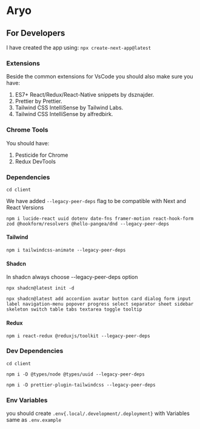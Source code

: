 # Aryo

## For Developers

I have created the app using:
`npx create-next-app@latest`

### Extensions

Beside the common extensions for VsCode you should also make sure you have:

1. ES7+ React/Redux/React-Native snippets by dsznajder.
2. Prettier by Prettier.
3. Tailwind CSS IntelliSense by Tailwind Labs.
4. Tailwind CSS IntelliSense by alfredbirk.

### Chrome Tools

You should have:

1. Pesticide for Chrome
2. Redux DevTools

### Dependencies

`cd client`

We have added `--legacy-peer-deps` flag to be compatible with Next and React Versions

`npm i lucide-react uuid dotenv date-fns framer-motion react-hook-form zod @hookform/resolvers @hello-pangea/dnd --legacy-peer-deps`

#### Tailwind

`npm i tailwindcss-animate --legacy-peer-deps`

#### Shadcn

In shadcn always choose --legacy-peer-deps option

`npx shadcn@latest init -d`

`npx shadcn@latest add accordion avatar button card dialog form input label navigation-menu popover progress select separator sheet sidebar skeleton switch table tabs textarea toggle tooltip`

#### Redux

`npm i react-redux @reduxjs/toolkit --legacy-peer-deps`

### Dev Dependencies

`cd client`

`npm i -D @types/node @types/uuid --legacy-peer-deps`

`npm i -D prettier-plugin-tailwindcss --legacy-peer-deps`

### Env Variables

you should create `.env{.local/.development/.deployment}` with Variables same as `.env.example`
